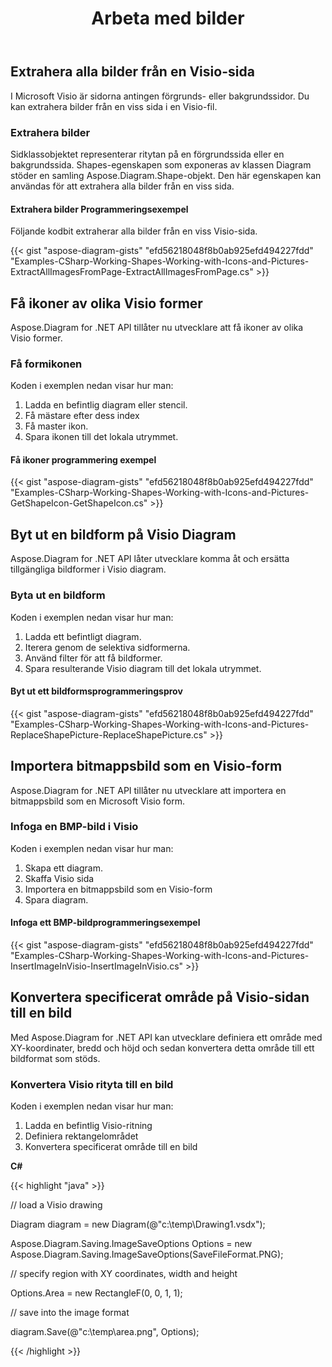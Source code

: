 ﻿---
title: Arbeta med bilder
type: docs
weight: 60
url: /sv/net/working-with-images/
description: Det här avsnittet förklarar hur man infogar eller hämtar en bild från en visio-sida med Aspose.Diagram.
---
## **Extrahera alla bilder från en Visio-sida**
I Microsoft Visio är sidorna antingen förgrunds- eller bakgrundssidor. Du kan extrahera bilder från en viss sida i en Visio-fil.
### **Extrahera bilder**
Sidklassobjektet representerar ritytan på en förgrundssida eller en bakgrundssida. Shapes-egenskapen som exponeras av klassen Diagram stöder en samling Aspose.Diagram.Shape-objekt. Den här egenskapen kan användas för att extrahera alla bilder från en viss sida.
#### **Extrahera bilder Programmeringsexempel**
Följande kodbit extraherar alla bilder från en viss Visio-sida.

{{< gist "aspose-diagram-gists" "efd56218048f8b0ab925efd494227fdd" "Examples-CSharp-Working-Shapes-Working-with-Icons-and-Pictures-ExtractAllImagesFromPage-ExtractAllImagesFromPage.cs" >}}
## **Få ikoner av olika Visio former**
Aspose.Diagram for .NET API tillåter nu utvecklare att få ikoner av olika Visio former.
### **Få formikonen**
Koden i exemplen nedan visar hur man:

1. Ladda en befintlig diagram eller stencil.
1. Få mästare efter dess index
1. Få master ikon.
1. Spara ikonen till det lokala utrymmet.
#### **Få ikoner programmering exempel**
{{< gist "aspose-diagram-gists" "efd56218048f8b0ab925efd494227fdd" "Examples-CSharp-Working-Shapes-Working-with-Icons-and-Pictures-GetShapeIcon-GetShapeIcon.cs" >}}
## **Byt ut en bildform på Visio Diagram**
Aspose.Diagram for .NET API låter utvecklare komma åt och ersätta tillgängliga bildformer i Visio diagram.
### **Byta ut en bildform**
Koden i exemplen nedan visar hur man:

1. Ladda ett befintligt diagram.
1. Iterera genom de selektiva sidformerna.
1. Använd filter för att få bildformer.
1. Spara resulterande Visio diagram till det lokala utrymmet.
#### **Byt ut ett bildformsprogrammeringsprov**
{{< gist "aspose-diagram-gists" "efd56218048f8b0ab925efd494227fdd" "Examples-CSharp-Working-Shapes-Working-with-Icons-and-Pictures-ReplaceShapePicture-ReplaceShapePicture.cs" >}}
## **Importera bitmappsbild som en Visio-form**
Aspose.Diagram for .NET API tillåter nu utvecklare att importera en bitmappsbild som en Microsoft Visio form.
### **Infoga en BMP-bild i Visio**
Koden i exemplen nedan visar hur man:

1. Skapa ett diagram.
1. Skaffa Visio sida
1. Importera en bitmappsbild som en Visio-form
1. Spara diagram.
#### **Infoga ett BMP-bildprogrammeringsexempel**
{{< gist "aspose-diagram-gists" "efd56218048f8b0ab925efd494227fdd" "Examples-CSharp-Working-Shapes-Working-with-Icons-and-Pictures-InsertImageInVisio-InsertImageInVisio.cs" >}}
## **Konvertera specificerat område på Visio-sidan till en bild**
Med Aspose.Diagram for .NET API kan utvecklare definiera ett område med XY-koordinater, bredd och höjd och sedan konvertera detta område till ett bildformat som stöds.
### **Konvertera Visio rityta till en bild**
Koden i exemplen nedan visar hur man:

1. Ladda en befintlig Visio-ritning
1. Definiera rektangelområdet
1. Konvertera specificerat område till en bild

**C#**

{{< highlight "java" >}}

 // load a Visio drawing

Diagram diagram = new Diagram(@"c:\temp\Drawing1.vsdx");

Aspose.Diagram.Saving.ImageSaveOptions Options = new Aspose.Diagram.Saving.ImageSaveOptions(SaveFileFormat.PNG);

// specify region with XY coordinates, width and height

Options.Area = new RectangleF(0, 0, 1, 1);

// save into the image format

diagram.Save(@"c:\temp\area.png", Options);

{{< /highlight >}}

